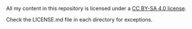 All my content in this repository is licensed under a [CC BY-SA 4.0 license](https://creativecommons.org/licenses/by-sa/4.0/).

Check the LICENSE.md file in each directory for exceptions.
